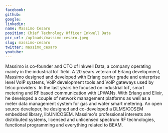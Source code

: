 ```yaml
---
facebook: 
github: 
google: 
linkedin: 
name: Massimo Cesaro
position: Chief Technology Officer Inkwell Data
pic_url: /uploads/massimo-cesaro.jpeg
slug: massimo-cesaro
twitter: massimo_cesaro
youtube: 
---
```

<p>Massimo is co-founder and CTO of Inkwell Data, a company operating mainly in the industrial IoT field. A 20 years veteran of Erlang development, Massimo designed and developed with Erlang carrier grade and enterprise level VoIP systems, VoIP development tools and VoIP gateways used by telco providers. In the last years he focused on industrial IoT, smart metering and RF based communication with LPWANs. With Erlang and Elixir, he developed a couple of network management platforms as well as a meter data management system for gas and water smart metering. An open source developer, he designed and co-developed a DLMS/COSEM embedded library, libUNICOSEM. Massimo&#39;s professional interests are distributed systems, licensed and unlicensed spectrum RF technologies, functional programming and everything related to BEAM.</p>
